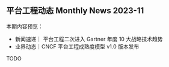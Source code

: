 ## 平台工程动态 Monthly News 2023-11

本期内容预览：
- 新闻速递｜ 平台工程二次进入 Gartner 年度 10 大战略技术趋势
- 业界动态｜CNCF 平台工程成熟度模型 v1.0 版本发布

TODO 
